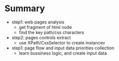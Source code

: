 # Summary
* step1: web pages analysis
    * get fragment of html node
    * find the key path/css characters
* step2: pages controls extract
    * use XPath/CssSelector to create instancev
* step1: page flow and input data priorities collection
    * learn bussiness logic, and create input data 
    